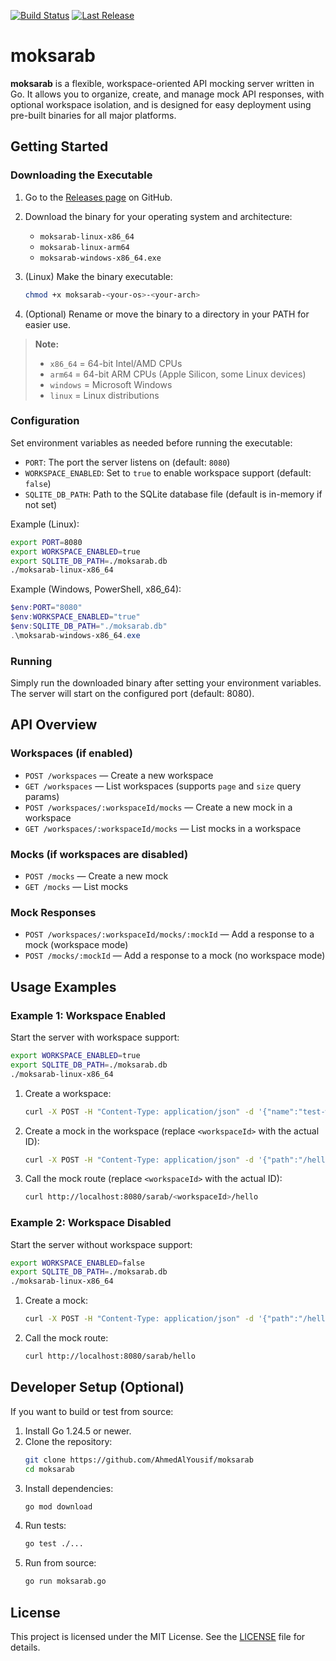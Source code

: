 [![Build Status](https://github.com/AhmedAlYousif/moksarab/actions/workflows/build.yaml/badge.svg)](https://github.com/AhmedAlYousif/moksarab/actions/workflows/build.yaml)
[![Last Release](https://img.shields.io/github/v/release/AhmedAlYousif/moksarab?label=release)](https://github.com/AhmedAlYousif/moksarab/releases)

# moksarab

**moksarab** is a flexible, workspace-oriented API mocking server written in Go. It allows you to organize, create, and manage mock API responses, with optional workspace isolation, and is designed for easy deployment using pre-built binaries for all major platforms.

## Getting Started

### Downloading the Executable

1. Go to the [Releases page](https://github.com/AhmedAlYousif/moksarab/releases) on GitHub.
2. Download the binary for your operating system and architecture:
   - `moksarab-linux-x86_64`
   - `moksarab-linux-arm64`
   - `moksarab-windows-x86_64.exe`

3. (Linux) Make the binary executable:
   ```sh
   chmod +x moksarab-<your-os>-<your-arch>
   ```
4. (Optional) Rename or move the binary to a directory in your PATH for easier use.

> **Note:**  
> - `x86_64` = 64-bit Intel/AMD CPUs  
> - `arm64` = 64-bit ARM CPUs (Apple Silicon, some Linux devices)  
> - `windows` = Microsoft Windows  
> - `linux` = Linux distributions

### Configuration

Set environment variables as needed before running the executable:

- `PORT`: The port the server listens on (default: `8080`)
- `WORKSPACE_ENABLED`: Set to `true` to enable workspace support (default: `false`)
- `SQLITE_DB_PATH`: Path to the SQLite database file (default is in-memory if not set)

Example (Linux):
```sh
export PORT=8080
export WORKSPACE_ENABLED=true
export SQLITE_DB_PATH=./moksarab.db
./moksarab-linux-x86_64
```

Example (Windows, PowerShell, x86_64):
```powershell
$env:PORT="8080"
$env:WORKSPACE_ENABLED="true"
$env:SQLITE_DB_PATH="./moksarab.db"
.\moksarab-windows-x86_64.exe
```

### Running

Simply run the downloaded binary after setting your environment variables. The server will start on the configured port (default: 8080).

## API Overview

### Workspaces (if enabled)
- `POST /workspaces` — Create a new workspace
- `GET /workspaces` — List workspaces (supports `page` and `size` query params)
- `POST /workspaces/:workspaceId/mocks` — Create a new mock in a workspace
- `GET /workspaces/:workspaceId/mocks` — List mocks in a workspace

### Mocks (if workspaces are disabled)
- `POST /mocks` — Create a new mock
- `GET /mocks` — List mocks

### Mock Responses
- `POST /workspaces/:workspaceId/mocks/:mockId` — Add a response to a mock (workspace mode)
- `POST /mocks/:mockId` — Add a response to a mock (no workspace mode)

## Usage Examples

### Example 1: Workspace Enabled

Start the server with workspace support:
```sh
export WORKSPACE_ENABLED=true
export SQLITE_DB_PATH=./moksarab.db
./moksarab-linux-x86_64
```

1. Create a workspace:
   ```sh
   curl -X POST -H "Content-Type: application/json" -d '{"name":"test-ws"}' http://localhost:8080/workspaces
   ```
2. Create a mock in the workspace (replace `<workspaceId>` with the actual ID):
   ```sh
   curl -X POST -H "Content-Type: application/json" -d '{"path":"/hello","method":"GET","status":200,"response_body":"\"hello from sarab\""}' http://localhost:8080/workspaces/<workspaceId>/mocks
   ```
3. Call the mock route (replace `<workspaceId>` with the actual ID):
   ```sh
   curl http://localhost:8080/sarab/<workspaceId>/hello
   ```

### Example 2: Workspace Disabled

Start the server without workspace support:
```sh
export WORKSPACE_ENABLED=false
export SQLITE_DB_PATH=./moksarab.db
./moksarab-linux-x86_64
```

1. Create a mock:
   ```sh
   curl -X POST -H "Content-Type: application/json" -d '{"path":"/hello","method":"GET","status":200,"response_body":"\"hello from sarab\""}' http://localhost:8080/mocks
   ```
2. Call the mock route:
   ```sh
   curl http://localhost:8080/sarab/hello
   ```

## Developer Setup (Optional)

If you want to build or test from source:

1. Install Go 1.24.5 or newer.
2. Clone the repository:
   ```sh
   git clone https://github.com/AhmedAlYousif/moksarab
   cd moksarab
   ```
3. Install dependencies:
   ```sh
   go mod download
   ```
4. Run tests:
   ```sh
   go test ./...
   ```
5. Run from source:
   ```sh
   go run moksarab.go
   ```

## License

This project is licensed under the MIT License. See the [LICENSE](LICENSE) file for details.
